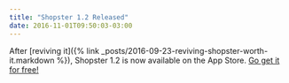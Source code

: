 ```yaml
---
title: "Shopster 1.2 Released"
date: 2016-11-01T09:50:03-03:00
---
```


After [reviving it]({% link _posts/2016-09-23-reviving-shopster-worth-it.markdown %}), Shopster 1.2 is now available on the App Store. [Go get it for free!](https://itunes.apple.com/us/app/shopster-geo-learning-groceries/id613223118?mt=8)